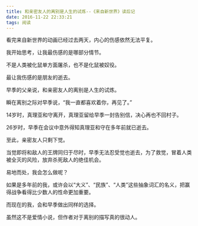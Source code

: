 ```yaml
---
title: 和亲密友人的离别是人生的试炼--《来自新世界》读后记
date: 2016-11-22 22:33:21
tags: 阅读
---
```


看完来自新世界的动画已经过去两天，内心的伤感依然无法平复。

我开始思考，让我最伤感的是哪部分情节。

不是人类被化鼠单方面屠杀，也不是化鼠被奴役。

最让我伤感的是朋友的逝去。

早季的父亲说，和亲密友人的离别是人生的试炼。

瞬在离别之际对早季说，“我一直都喜欢着你，再见了。”

14岁时，真理亚和守离开，真理亚留给早季一封告别信，决心再也不回村子。

26岁时，早季在会议中意外得知真理亚和守在多年前就已逝去。

至此，亲密友人只剩下觉。

当觉即将和敌人的王牌同归于尽时，早季无法忍受觉也逝去，为了救觉，冒着人类被全灭的风险，放弃杀死敌人的绝佳机会。

易地而处，我会怎么做呢？

如果是多年前的我，或许会以“大义”、“民族”、“人类”这些抽象词汇的名义，把赢得战争看得比少数人的性命更加重要。

而现在的我，会和早季做出同样的选择。

虽然这不是爱情小说，但作者对于离别的描写真的很动人。